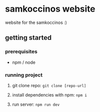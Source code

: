 # samkoccinos website
website for the samkoccinos :)

## getting started

### prerequisites

- npm / node

### running project

1. git clone repo: `git clone [repo-url]`

2. install dependencies with npm: `npm i`

3. run server: `npm run dev`